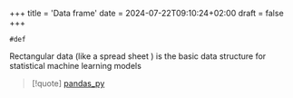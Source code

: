 +++
title = 'Data frame'
date = 2024-07-22T09:10:24+02:00
draft = false
+++

    #def 
Rectangular data (like a spread sheet )
is the basic data structure for statistical machine learning models 
>[!quote] [pandas_py](/obisdian_ntoes/notes_obsidian/ZPythonref/pandas_py.md)